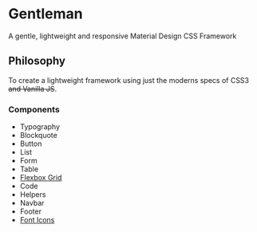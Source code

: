 # Gentleman
A gentle, lightweight and responsive Material Design CSS Framework

## Philosophy
To create a lightweight framework using just the moderns specs of CSS3 ~~and Vanilla JS~~.

### Components
* Typography
* Blockquote
* Button
* List
* Form
* Table
* [Flexbox Grid](http://flexboxgrid.com/)
* Code
* Helpers
* Navbar
* Footer
* [Font Icons](https://materialdesignicons.com/)
